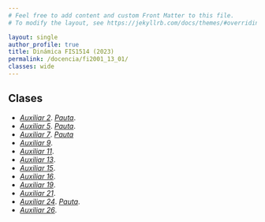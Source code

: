 ```yaml
---
# Feel free to add content and custom Front Matter to this file.
# To modify the layout, see https://jekyllrb.com/docs/themes/#overriding-theme-defaults

layout: single
author_profile: true
title: Dinámica FIS1514 (2023)
permalink: /docencia/fi2001_13_01/
classes: wide
---
```



## Clases

* [_Auxiliar 2_](https://raw.githubusercontent.com/felipeisaule/felipeisaule.github.io/main/files/teaching/2013_01/fi2001/Auxiliar2.pdf). [_Pauta_](https://raw.githubusercontent.com/felipeisaule/felipeisaule.github.io/main/files/teaching/2013_01/fi2001/Auxiliar2sol.pdf).
* [_Auxiliar 5_](https://raw.githubusercontent.com/felipeisaule/felipeisaule.github.io/main/files/teaching/2013_01/fi2001/Auxiliar5.pdf). [_Pauta_](https://raw.githubusercontent.com/felipeisaule/felipeisaule.github.io/main/files/teaching/2013_01/fi2001/Auxiliar5sol.pdf).
* [_Auxiliar 7_](https://raw.githubusercontent.com/felipeisaule/felipeisaule.github.io/main/files/teaching/2013_01/fi2001/Auxiliar7.pdf). [_Pauta_](https://raw.githubusercontent.com/felipeisaule/felipeisaule.github.io/main/files/teaching/2013_01/fi2001/Auxiliar7sol.pdf)
* [_Auxiliar 9_](https://raw.githubusercontent.com/felipeisaule/felipeisaule.github.io/main/files/teaching/2013_01/fi2001/Auxiliar9.pdf).
* [_Auxiliar 11_](https://raw.githubusercontent.com/felipeisaule/felipeisaule.github.io/main/files/teaching/2013_01/fi2001/Auxiliar11.pdf).
* [_Auxiliar 13_](https://raw.githubusercontent.com/felipeisaule/felipeisaule.github.io/main/files/teaching/2013_01/fi2001/Auxiliar13.pdf).
* [_Auxiliar 15_](https://raw.githubusercontent.com/felipeisaule/felipeisaule.github.io/main/files/teaching/2013_01/fi2001/Auxiliar15.pdf).
* [_Auxiliar 16_](https://raw.githubusercontent.com/felipeisaule/felipeisaule.github.io/main/files/teaching/2013_01/fi2001/Auxiliar16.pdf).
* [_Auxiliar 19_](https://raw.githubusercontent.com/felipeisaule/felipeisaule.github.io/main/files/teaching/2013_01/fi2001/Auxiliar19.pdf).
* [_Auxiliar 21_](https://raw.githubusercontent.com/felipeisaule/felipeisaule.github.io/main/files/teaching/2013_01/fi2001/Auxiliar21.pdf).
* [_Auxiliar 24_](https://raw.githubusercontent.com/felipeisaule/felipeisaule.github.io/main/files/teaching/2013_01/fi2001/Auxiliar24.pdf). [_Pauta_](https://raw.githubusercontent.com/felipeisaule/felipeisaule.github.io/main/files/teaching/2013_01/fi2001/Auxiliar24sol.pdf).
* [_Auxiliar 26_](https://raw.githubusercontent.com/felipeisaule/felipeisaule.github.io/main/files/teaching/2013_01/fi2001/Auxiliar26.pdf).

